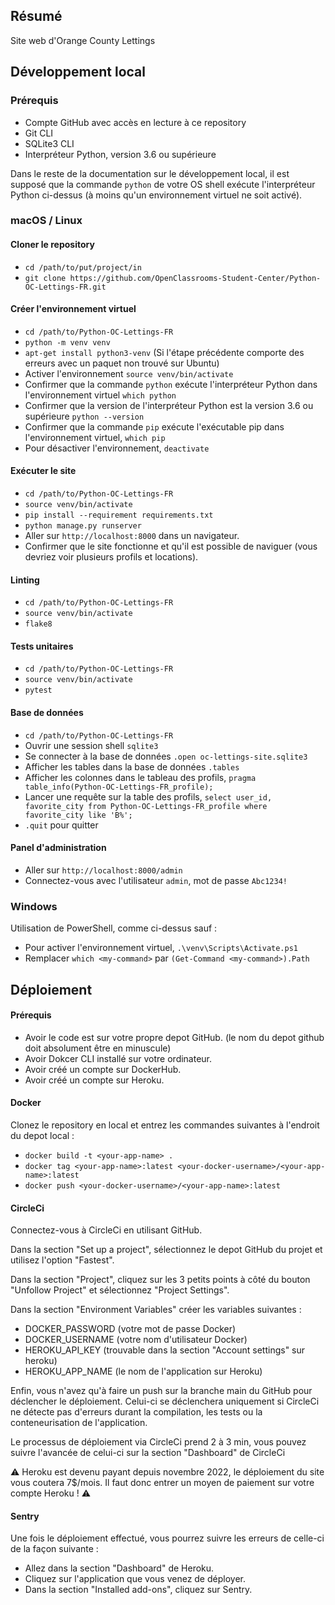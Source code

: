 ## Résumé

Site web d'Orange County Lettings

## Développement local

### Prérequis

- Compte GitHub avec accès en lecture à ce repository
- Git CLI
- SQLite3 CLI
- Interpréteur Python, version 3.6 ou supérieure

Dans le reste de la documentation sur le développement local, il est supposé que la commande `python` de votre OS shell exécute l'interpréteur Python ci-dessus (à moins qu'un environnement virtuel ne soit activé).

### macOS / Linux

#### Cloner le repository

- `cd /path/to/put/project/in`
- `git clone https://github.com/OpenClassrooms-Student-Center/Python-OC-Lettings-FR.git`

#### Créer l'environnement virtuel

- `cd /path/to/Python-OC-Lettings-FR`
- `python -m venv venv`
- `apt-get install python3-venv` (Si l'étape précédente comporte des erreurs avec un paquet non trouvé sur Ubuntu)
- Activer l'environnement `source venv/bin/activate`
- Confirmer que la commande `python` exécute l'interpréteur Python dans l'environnement virtuel
`which python`
- Confirmer que la version de l'interpréteur Python est la version 3.6 ou supérieure `python --version`
- Confirmer que la commande `pip` exécute l'exécutable pip dans l'environnement virtuel, `which pip`
- Pour désactiver l'environnement, `deactivate`

#### Exécuter le site

- `cd /path/to/Python-OC-Lettings-FR`
- `source venv/bin/activate`
- `pip install --requirement requirements.txt`
- `python manage.py runserver`
- Aller sur `http://localhost:8000` dans un navigateur.
- Confirmer que le site fonctionne et qu'il est possible de naviguer (vous devriez voir plusieurs profils et locations).

#### Linting

- `cd /path/to/Python-OC-Lettings-FR`
- `source venv/bin/activate`
- `flake8`

#### Tests unitaires

- `cd /path/to/Python-OC-Lettings-FR`
- `source venv/bin/activate`
- `pytest`

#### Base de données

- `cd /path/to/Python-OC-Lettings-FR`
- Ouvrir une session shell `sqlite3`
- Se connecter à la base de données `.open oc-lettings-site.sqlite3`
- Afficher les tables dans la base de données `.tables`
- Afficher les colonnes dans le tableau des profils, `pragma table_info(Python-OC-Lettings-FR_profile);`
- Lancer une requête sur la table des profils, `select user_id, favorite_city from
  Python-OC-Lettings-FR_profile where favorite_city like 'B%';`
- `.quit` pour quitter

#### Panel d'administration

- Aller sur `http://localhost:8000/admin`
- Connectez-vous avec l'utilisateur `admin`, mot de passe `Abc1234!`

### Windows

Utilisation de PowerShell, comme ci-dessus sauf :

- Pour activer l'environnement virtuel, `.\venv\Scripts\Activate.ps1` 
- Remplacer `which <my-command>` par `(Get-Command <my-command>).Path`

## Déploiement

#### Prérequis

- Avoir le code est sur votre propre depot GitHub. (le nom du depot github doit absolument être en minuscule)
- Avoir Dokcer CLI installé sur votre ordinateur.
- Avoir créé un compte sur DockerHub.
- Avoir créé un compte sur Heroku.

#### Docker

Clonez le repository en local et entrez les commandes suivantes à l'endroit du depot local : 

- `docker build -t <your-app-name> .`
- `docker tag <your-app-name>:latest <your-docker-username>/<your-app-name>:latest`
- `docker push <your-docker-username>/<your-app-name>:latest`

#### CircleCi

Connectez-vous à CircleCi en utilisant GitHub.

Dans la section "Set up a project", sélectionnez le depot GitHub du projet et utilisez l'option "Fastest".

Dans la section "Project", cliquez sur les 3 petits points à côté du bouton "Unfollow Project" 
et sélectionnez "Project Settings".

Dans la section "Environment Variables" créer les variables suivantes :
- DOCKER_PASSWORD (votre mot de passe Docker)
- DOCKER_USERNAME (votre nom d'utilisateur Docker)
- HEROKU_API_KEY (trouvable dans la section "Account settings" sur heroku)
- HEROKU_APP_NAME (le nom de l'application sur Heroku)

Enfin, vous n'avez qu'à faire un push sur la branche main du GitHub pour déclencher le déploiement.
Celui-ci se déclenchera uniquement si CircleCi ne détecte pas d'erreurs durant la compilation, les tests ou 
la conteneurisation de l'application.

Le processus de déploiement via CircleCi prend 2 à 3 min, vous pouvez suivre l'avancée de celui-ci sur 
la section "Dashboard" de CircleCi

:warning: Heroku est devenu payant depuis novembre 2022, le déploiement du site vous coutera 7$/mois. 
Il faut donc entrer un moyen de paiement sur votre compte Heroku ! :warning:

#### Sentry

Une fois le déploiement effectué, vous pourrez suivre les erreurs de celle-ci de la façon suivante :

- Allez dans la section "Dashboard" de Heroku.
- Cliquez sur l'application que vous venez de déployer.
- Dans la section "Installed add-ons", cliquez sur Sentry.


